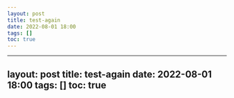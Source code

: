 ```yaml
---
layout: post
title: test-again
date: 2022-08-01 18:00
tags: []
toc: true
---
```

---
layout: post
title: test-again
date: 2022-08-01 18:00
tags: []
toc: true
---
